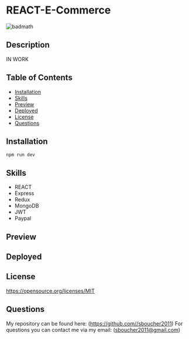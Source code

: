 # REACT-E-Commerce

![badmath](https://img.shields.io/badge/license-MIT-green)

## Description
IN WORK

## Table of Contents
* [Installation](#installation)
* [Skills](#skills)
* [Preview](#preview)
* [Deployed](#deployed)
* [License](#license)
* [Questions](#questions)

## Installation
```shell
npm run dev
```

## Skills
* REACT
* Express
* Redux
* MongoDB
* JWT
* Paypal

## Preview


## Deployed


## License
https://opensource.org/licenses/MIT  


## Questions
My repository can be found here: (https://github.com//sboucher2011)
For questions you can contact me via my email: (sboucher2011@gmail.com)